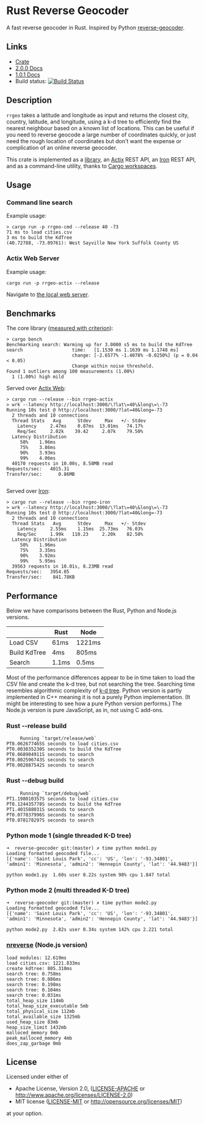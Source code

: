 # Rust Reverse Geocoder
A fast reverse geocoder in Rust. Inspired by Python [reverse-geocoder](https://github.com/thampiman/reverse-geocoder).

## Links

- [Crate](https://crates.io/crates/reverse_geocoder)
- [2.0.0 Docs](https://docs.rs/reverse_geocoder/2.0.0/reverse_geocoder/index.html)
- [1.0.1 Docs](https://docs.rs/reverse_geocoder/1.0.1/reverse_geocoder/)
- Build status: [![Build Status](https://travis-ci.org/llambda/rrgeo.svg?branch=master)](https://travis-ci.org/llambda/rrgeo)

## Description 
 
`rrgeo` takes a latitude and longitude as input and returns the closest city, country, latitude, and longitude, using a k-d tree to efficiently find the nearest neighbour based on a known list of locations. This can be useful if you need to reverse geocode a large number of coordinates quickly, or just need the rough location of coordinates but don't want the expense or complication of an online reverse geocoder.

This crate is implemented as a [library](https://crates.io/crates/reverse_geocoder), an [Actix](https://actix.rs/) REST API, an [Iron](https://github.com/iron/iron) REST API, and as a command-line utility, thanks to [Cargo workspaces](https://doc.rust-lang.org/book/ch14-03-cargo-workspaces.html).

## Usage

### Command line search

Example usage:

```
> cargo run -p rrgeo-cmd --release 40 -73
71 ms to load cities.csv
3 ms to build the KdTree
(40.72788, -73.09761): West Sayville New York Suffolk County US
```

### Actix Web Server

Example usage:

```
cargo run -p rrgeo-actix --release
```

Navigate to [the local web server](http://localhost:3000/?lat=40&long=-73).

## Benchmarks 

The core library ([measured with criterion](https://github.com/japaric/criterion.rs)):

```
> cargo bench
Benchmarking search: Warming up for 3.0000 s5 ms to build the KdTree
search                  time:   [1.1530 ms 1.1639 ms 1.1748 ms]                    
                        change: [-2.6577% -1.4078% -0.0250%] (p = 0.04 < 0.05)
                        Change within noise threshold.
Found 1 outliers among 100 measurements (1.00%)
  1 (1.00%) high mild

```


Served over [Actix Web](https://actix.rs/):

```
> cargo run --release --bin rrgeo-actix
> wrk --latency http://localhost:3000/\?lat\=40\&long\=\-73
Running 10s test @ http://localhost:3000/?lat=40&long=-73
  2 threads and 10 connections
  Thread Stats   Avg      Stdev     Max   +/- Stdev
    Latency     2.47ms    0.87ms  13.01ms   74.17%
    Req/Sec     2.02k    39.42     2.07k    79.50%
  Latency Distribution
     50%    1.96ms
     75%    3.86ms
     90%    3.93ms
     99%    4.06ms
  40170 requests in 10.00s, 8.58MB read
Requests/sec:   4015.31
Transfer/sec:      0.86MB


```

Served over [Iron](http://ironframework.io/):

```
> cargo run --release --bin rrgeo-iron
> wrk --latency http://localhost:3000/\?lat\=40\&long\=\-73
Running 10s test @ http://localhost:3000/?lat=40&long=-73
  2 threads and 10 connections
  Thread Stats   Avg      Stdev     Max   +/- Stdev
    Latency     2.55ms    1.15ms  25.73ms   76.03%
    Req/Sec     1.99k   110.23     2.20k    82.50%
  Latency Distribution
     50%    1.96ms
     75%    3.35ms
     90%    3.92ms
     99%    5.95ms
  39563 requests in 10.01s, 8.23MB read
Requests/sec:   3954.05
Transfer/sec:    841.78KB

```


## Performance

Below we have comparisons between the Rust, Python and Node.js versions.

|              | Rust | Node   |
|--------------|------|--------|
| Load CSV     | 61ms | 1221ms |
| Build KdTree | 4ms  | 805ms  |
| Search       | 1.1ms  | 0.5ms |

Most of the performance differences appear to be in time taken to load the CSV file and create the k-d tree, but not searching the tree. Searching time resembles algorithmic complexity of [k-d tree](https://en.wikipedia.org/wiki/K-d_tree). Python version is partly implemented in C++ meaning it is not a purely Python implementation. (It might be interesting to see how a pure Python version performs.) The Node.js version is pure JavaScript, as in, not using C add-ons.

### Rust --release build

```
     Running `target/release/web`
PT0.062677465S seconds to load cities.csv
PT0.003835230S seconds to build the KdTree
PT0.068904911S seconds to search
PT0.002596743S seconds to search
PT0.002887542S seconds to search

```

### Rust --debug build

```
     Running `target/debug/web`
PT1.198010357S seconds to load cities.csv
PT0.124435778S seconds to build the KdTree
PT1.401588031S seconds to search
PT0.077837996S seconds to search
PT0.078178297S seconds to search

```

### Python mode 1 (single threaded K-D tree)

```
➜  reverse-geocoder git:(master) ✗ time python mode1.py
Loading formatted geocoded file...
[{'name': 'Saint Louis Park', 'cc': 'US', 'lon': '-93.34801', 'admin1': 'Minnesota', 'admin2': 'Hennepin County', 'lat': '44.9483'}]

python mode1.py  1.60s user 0.22s system 98% cpu 1.847 total
```

### Python mode 2 (multi threaded K-D tree)

```
➜  reverse-geocoder git:(master) ✗ time python mode2.py
Loading formatted geocoded file...
[{'name': 'Saint Louis Park', 'cc': 'US', 'lon': '-93.34801', 'admin1': 'Minnesota', 'admin2': 'Hennepin County', 'lat': '44.9483'}]

python mode2.py  2.82s user 0.34s system 142% cpu 2.221 total
```

### [nreverse](https://github.com/llambda/nreverse) (Node.js version)

```
load modules: 12.619ms
load cities.csv: 1221.833ms
create kdtree: 805.310ms
search tree: 0.758ms
search tree: 0.086ms
search tree: 0.198ms
search tree: 0.104ms
search tree: 0.031ms
total_heap_size 114mb
total_heap_size_executable 5mb
total_physical_size 112mb
total_available_size 1325mb
used_heap_size 83mb
heap_size_limit 1432mb
malloced_memory 0mb
peak_malloced_memory 4mb
does_zap_garbage 0mb

```

## License

Licensed under either of

 * Apache License, Version 2.0, ([LICENSE-APACHE](LICENSE-APACHE) or http://www.apache.org/licenses/LICENSE-2.0)
 * MIT license ([LICENSE-MIT](LICENSE-MIT) or http://opensource.org/licenses/MIT)

at your option.


